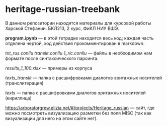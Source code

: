 # heritage-russian-treebank

В данном репозитории находятся материалы для курсовой работы Харской Стефании. БКЛ213, 2 курс, ФиКЛ НИУ ВШЭ.

**program.ipynb** — в этой тетрадке находится весь код; каждая часть отделена чертой, ход действия прокомментирован в markdown.

*txt_rus.conllu translit.conllu 1_rlc.conllu* — файлы в необходимом нам формате после синтаксического парсинга.

*results_1_100.xlsx* — примеры из корпуса

*texts_translit* — папка с расшифровками диалогов эритажных носителей (транслитерация)

*texts* — папка с расшифровками диалогов эритажных носителей (кириллица)

https://arboratorgrew.elizia.net/#/projects/Heritage_russian — сайт, где можно посмотреть визуализацию разметки без поля MISC (так как визуализации для него на этом сайте нет).
